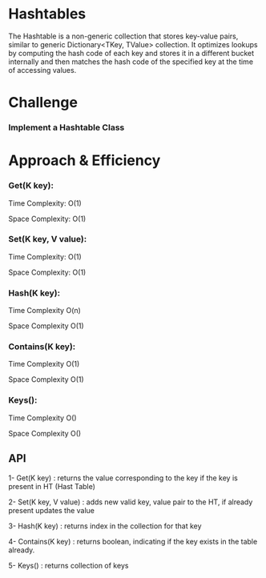 ﻿# Hashtables

The Hashtable is a non-generic collection that stores key-value pairs, similar to generic Dictionary<TKey, TValue> collection. It optimizes lookups by computing the hash code of each key and stores it in a different bucket internally and then matches the hash code of the specified key at the time of accessing values.

# Challenge 

###  Implement a Hashtable Class

# Approach & Efficiency

### Get(K key):

Time Complexity: O(1)

Space Complexity: O(1)

### Set(K key, V value):

Time Complexity: O(1)

Space Complexity: O(1)

### Hash(K key):

Time Complexity O(n)

Space Complexity O(1)

### Contains(K key):

Time Complexity O(1)

Space Complexity O(1)

### Keys():

Time Complexity O()

Space Complexity O()

## API

1- Get(K key) : returns the value corresponding to the key if the key is present in HT (Hast Table)

2- Set(K key, V value) : adds new valid key, value pair to the HT, if already present updates the value

3- Hash(K key) : returns index in the collection for that key

4- Contains(K key) : returns boolean, indicating if the key exists in the table already.

5- Keys() : returns collection of keys